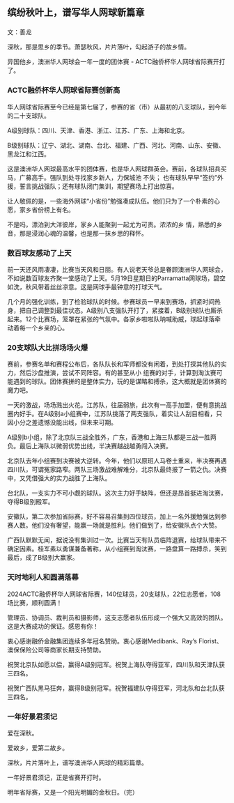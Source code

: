 <h2><p>缤纷秋叶上，谱写华人网球新篇章</p></h2>

<p>文：善龙</p>

<p>深秋，那是思乡的季节。萧瑟秋风，片片落叶，勾起游子的故乡情。</p>

<p>异国他乡，澳洲华人网球会一年一度的团体赛 - ACTC融侨杯华人网球省际赛开打了。</p>

<h3><p>ACTC融侨杯华人网球省际赛创新高</p></h3>

<p>华人网球省际赛至今已经是第七届了，参赛的省（市）从最初的八支球队，到今年的二十支球队。</p>

<p>A级别球队：四川、天津、香港、浙江、江苏、广东、上海和北京。</p>

<p>B级别球队：辽宁、湖北、湖南、台北、福建、广西、河北、河南、山东、安徽、黑龙江和江西。</p>

<p>这是澳洲华人网球最高水平的团体赛，也是华人网球群英会。赛前，各球队招兵买马，广募高手。强队到处寻找家乡新人，力保城池
不失； 也有球队早早“签约”外援，誓言挑战强队；还有球队闭门集训，期望赛场上打出惊喜。</p>

<p>让人敬佩的是，一些海外网球“小省份”勉强凑成队伍。他们只为了一个朴素的心愿，家乡省份榜上有名。</p>

<p>不是吗，漂泊到大洋彼岸，家乡人能聚到一起尤为可贵。浓浓的乡
情，熟悉的乡音，那是浸润心魂的温馨，也是那一抹乡思的释怀。</p>

<h3><p>数百球友感动了上天</p></h3>

<p>前一天还风雨凄凄，比赛当天风和日丽。有人说老天爷总是眷顾澳洲华人网球会，不如说数百球友齐聚一堂感动了上天。5月19日星期日的Parramatta网球场，碧空如洗，秋风带着丝丝凉意。这是网球手最钟意的打球天气。</p>

<p>几个月的强化训练，到了检验球队的时候。参赛球员一早来到赛场，抓紧时间热身，把自己调整到最佳状态。A级别八支强队开打了，紧接着，B级别球队也厮杀起来。12个比赛场，笼罩在紧张的气氛中。各家乡啦啦队呐喊助威，球起球落牵动着每一个乡亲的心。</p>

<h3><p>20支球队大比拼场场火爆</p></h3>

<p>赛前，参赛名单和赛程公布后，各队队长和军师都没有闲着，到处打探其他队的实力，然后沙盘推演，尝试不同阵容。有的甚至从小
组赛的对手，计算到淘汰赛可能遇到的球队。团体赛拼的是整体实力，玩的是谋略和搏杀，这大概就是团体赛的魔力吧。</p>

<p>一天的激战，场场溅出火花。江苏队，往届弱旅，此次有一高手加盟，便有意挑战圈内好手。在A级别a小组赛中，江苏队挑落了两支强队，着实让人刮目相看，只因小分之差遗憾没能出线，但未来可期。</p>

<p>A级别b小组，除了北京队三战全胜外，广东，香港和上海三队都是三战一胜两负。最后上海队以微弱优势出线，半决赛越战越勇闯入决赛。</p>

<p>北京队去年小组赛到决赛被大逆转。今年，他们以原班人马卷土重来，半决赛再遇四川队，可谓冤家路窄。两队三场激战难解难分，北京队最终报了一箭之仇。决赛中，又凭借强大的实力战胜了上海队。</p>

<p>台北队，一支实力不可小觑的球队。这次主力好手缺阵，但还是昂首挺进淘汰赛，夺得B级别殿军。</p>

<p>安徽队，第二次参加省际赛，好不容易召集到四位球员，加上一名外援勉强达到参赛人数。他们没有奢望，能赢一场就是胜利。他们做到了，给安徽队点个大赞。</p>

<p>广西队默默无闻，据说没有集训过一次。比赛当天有队员临阵退赛，给球队带来不确定因素。桂军素以勇谋兼备著称，从小组赛到淘汰赛，一路盘算一路搏杀，笑到最后，成了B级别大赢家。</p>

<h3><p>天时地利人和圆满落幕</p></h3>

<p>2024ACTC融侨杯华人网球省际赛，140位球员，20支球队，22位志愿者，108场比赛，顺利圆满！</p>

<p>管理员、协调员、裁判员和摄影师，这支志愿者队伍形成一个强大又高效的团队。这是大赛成功的保证。感恩有你！</p>

<p>衷心感谢融侨金融集团连续多年冠名赞助。衷心感谢Medibank、Ray’s Florist、澳保保险公司等商家长期支持赞助。</p>

<p>祝贺北京队如愿以偿，赢得A级别冠军。祝贺上海队夺得亚军，四川队和天津队获三四名。</p>

<p>祝贺广西队黑马狂奔，赢得B级别冠军。祝贺福建队夺得亚军，河北队和台北队获三四名。</p>

<h3><p>一年好景君须记</p></h3>

<p>爱在深秋。</p>

<p>爱故乡，爱第二故乡。</p>

<p>深秋，片片落叶上，谱写澳洲华人网球的精彩篇章。</p>

<p>一年好景君须记，正是省赛开打时。</p>

<p>明年省际赛，又是一个阳光明媚的金秋日。（完）</p>
